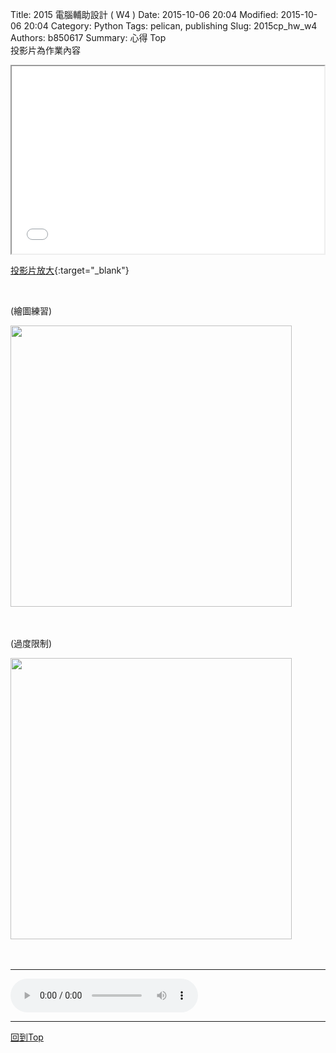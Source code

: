 Title: 2015 電腦輔助設計 ( W4 )
Date: 2015-10-06 20:04
Modified: 2015-10-06 20:04
Category: Python
Tags: pelican, publishing
Slug: 2015cp_hw_w4
Authors: b850617
Summary: 心得
<a name="Top">Top</a>
<br>
投影片為作業內容

<iframe src="simplest2.html" width="500" height="300"></iframe>

[投影片放大](simplest2.html){:target="_blank"}

<br>
<p>(繪圖練習)</p>
<img src="https://copy.com/EH2DIsAmdDUteTqJ"width="450"height="450">
<br>
<br>
<br>
<p>(過度限制)</p>
<img src="https://copy.com/GkeHyseguVCF0Zdq"width="450"height="450">
<br>
<br>
<br>
<hr>
<!DOCTYPE html>
<html>
<head>
<title>蟲師 -  春と嘯く</title>
</head>
<body>
    <audio controls autoplay>
        <source src="https://copy.com/uw3nr4icUyUjbVgm">
    </audio>
</body>
</html>
<hr>
<a href="#Top">回到Top</a>
